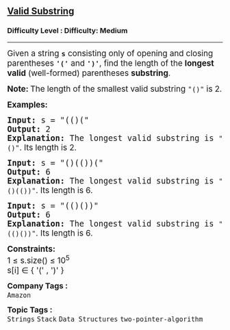 <h2><a href="https://www.geeksforgeeks.org/problems/valid-substring0624/1?page=2&category=Strings,Java&sortBy=submissions">Valid Substring</a></h2><h3>Difficulty Level : Difficulty: Medium</h3><hr><div class="problems_problem_content__Xm_eO"><p><span style="font-size: 14pt;">Given a string <strong><code>s</code></strong> consisting only of opening and closing parentheses <strong><code>'('</code></strong> and <code><strong>')'</strong></code>, find the length of the <strong>longest valid</strong> (well-formed) parentheses <strong>substring</strong>.</span></p>
<p><span style="font-size: 14pt;"><strong>Note: </strong>The length of the smallest valid substring <code>"()"</code> is 2.</span></p>
<p><span style="font-size: 14pt;"><strong>Examples:</strong></span></p>
<pre><span style="font-size: 14pt;"><strong>Input: </strong>s = "(()("
<strong>Output:</strong> 2
<strong>Explanation:</strong> The longest valid substring is <code>"()"</code><span style="font-family: -apple-system, BlinkMacSystemFont, 'Segoe UI', Roboto, Oxygen, Ubuntu, Cantarell, 'Open Sans', 'Helvetica Neue', sans-serif;">. Its length is 2.</span> </span></pre>
<pre><span style="font-size: 14pt;"><strong>Input: </strong>s = "()(())("
<strong>Output:</strong> 6
<strong>Explanation: </strong>The longest valid substring is <code>"()(())"</code><span style="font-family: -apple-system, BlinkMacSystemFont, 'Segoe UI', Roboto, Oxygen, Ubuntu, Cantarell, 'Open Sans', 'Helvetica Neue', sans-serif;">. Its length is 6.</span></span></pre>
<pre><span style="font-size: 14pt;"><strong>Input: </strong>s = "(()())"
<strong>Output:</strong> 6
<strong>Explanation: </strong>The longest valid substring is <code>"(()())"</code><span style="font-family: -apple-system, BlinkMacSystemFont, 'Segoe UI', Roboto, Oxygen, Ubuntu, Cantarell, 'Open Sans', 'Helvetica Neue', sans-serif;">. Its length is 6.</span></span></pre>
<p><span style="font-size: 14pt;"><strong>Constraints:</strong><br>1 ≤ s.size() ≤ 10<sup>5</sup><br>s[i] ∈ { '(' , ')' }</span></p></div><p><span style=font-size:18px><strong>Company Tags : </strong><br><code>Amazon</code>&nbsp;<br><p><span style=font-size:18px><strong>Topic Tags : </strong><br><code>Strings</code>&nbsp;<code>Stack</code>&nbsp;<code>Data Structures</code>&nbsp;<code>two-pointer-algorithm</code>&nbsp;